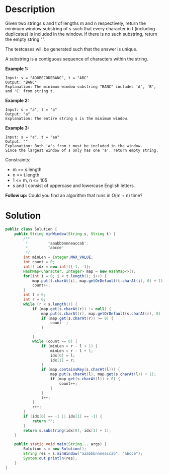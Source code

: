 # Description
Given two strings s and t of lengths m and n respectively, return the minimum window substring of s such that every character in t (including duplicates) is included in the window. If there is no such substring, return the empty string "".

The testcases will be generated such that the answer is unique.

A substring is a contiguous sequence of characters within the string.

 

**Example 1:**
```
Input: s = "ADOBECODEBANC", t = "ABC"
Output: "BANC"
Explanation: The minimum window substring "BANC" includes 'A', 'B', and 'C' from string t.
```

**Example 2:**
```
Input: s = "a", t = "a"
Output: "a"
Explanation: The entire string s is the minimum window.
```
**Example 3:**
```
Input: s = "a", t = "aa"
Output: ""
Explanation: Both 'a's from t must be included in the window.
Since the largest window of s only has one 'a', return empty string.
```

Constraints:

* m == s.length
* n == t.length
* 1 <= m, n <= 105
* s and t consist of uppercase and lowercase English letters.
 

**Follow up:** Could you find an algorithm that runs in O(m + n) time?

# Solution
```java
public class Solution {
    public String minWindow(String s, String t) {
        /**
         *         "aaabbbnnneaccab";
         *         "abcce"
         */
        int minLen = Integer.MAX_VALUE;
        int count = 0;
        int[] idx = new int[]{-1, -1};
        HashMap<Character, Integer> map = new HashMap<>();
        for(int i = 0; i < t.length(); i++) {
            map.put(t.charAt(i), map.getOrDefault(t.charAt(i), 0) + 1);
            count++;
        }
        int l = 0;
        int r = 0;
        while (r < s.length()) {
            if (map.get(s.charAt(r)) != null) {
                map.put(s.charAt(r), map.getOrDefault(s.charAt(r), 0) - 1);
                if (map.get(s.charAt(r)) >= 0) {
                    count--;
                }

            }
            while (count == 0) {
                if (minLen > r - l + 1) {
                    minLen = r - l + 1;
                    idx[0] = l;
                    idx[1] = r;
                }
                if (map.containsKey(s.charAt(l))) {
                    map.put(s.charAt(l), map.get(s.charAt(l)) + 1);
                    if (map.get(s.charAt(l)) > 0) {
                        count++;
                    }
                }
                l++;
            }
            r++;
        }
        if (idx[0] == -1 || idx[1] == -1) {
            return "";
        }
        return s.substring(idx[0], idx[1] + 1);
    }

    public static void main(String... args) {
        Solution s = new Solution();
        String res = s.minWindow("aaabbbnnneaccab", "abcce");
        System.out.println(res);
    }
}
```
